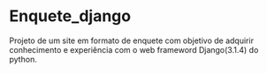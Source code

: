 # Enquete_django

Projeto de um site em formato de enquete com objetivo de adquirir conhecimento e experiência com o web frameword Django(3.1.4) do python.
